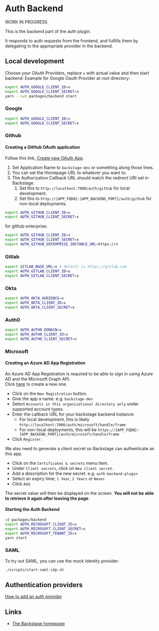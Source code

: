 # Auth Backend

WORK IN PROGRESS

This is the backend part of the auth plugin.

It responds to auth requests from the frontend, and fulfills them by delegating
to the appropriate provider in the backend.

## Local development

Choose your OAuth Providers, replace `x` with actual value and then start backend:
Example for Google Oauth Provider at root directory:

```bash
export AUTH_GOOGLE_CLIENT_ID=x
export AUTH_GOOGLE_CLIENT_SECRET=x
yarn --cwd packages/backend start
```

### Google

```bash
export AUTH_GOOGLE_CLIENT_ID=x
export AUTH_GOOGLE_CLIENT_SECRET=x
```

### Github

#### Creating a GitHub OAuth application

Follow this link, [Create new OAuth App](https://github.com/settings/applications/new).

1. Set Application Name to `backstage-dev` or something along those lines.
1. You can set the Homepage URL to whatever you want to.
1. The Authorization Callback URL should match the redirect URI set in Backstage.
   1. Set this to `http://localhost:7000/auth/github` for local development.
   1. Set this to `http://{APP_FQDN}:{APP_BACKEND_PORT}/auth/github` for non-local deployments.

```bash
export AUTH_GITHUB_CLIENT_ID=x
export AUTH_GITHUB_CLIENT_SECRET=x
```

for github enterprise:

```bash
export AUTH_GITHUB_CLIENT_ID=x
export AUTH_GITHUB_CLIENT_SECRET=x
export AUTH_GITHUB_ENTERPRISE_INSTANCE_URL=https://x
```

### Gitlab

```bash
export GITLAB_BASE_URL=x # default is https://gitlab.com
export AUTH_GITLAB_CLIENT_ID=x
export AUTH_GITLAB_CLIENT_SECRET=x
```

### Okta

```bash
export AUTH_OKTA_AUDIENCE=x
export AUTH_OKTA_CLIENT_ID=x
export AUTH_OKTA_CLIENT_SECRET=x
```

### Auth0

```bash
export AUTH_AUTH0_DOMAIN=x
export AUTH_AUTH0_CLIENT_ID=x
export AUTH_AUTH0_CLIENT_SECRET=x
```

### Microsoft

#### Creating an Azure AD App Registration

An Azure AD App Registration is required to be able to sign in using Azure AD and the Microsoft Graph API.  
Click [here](https://portal.azure.com/#blade/Microsoft_AAD_IAM/ActiveDirectoryMenuBlade/RegisteredApps) to create a new one.

- Click on the `New Registration` button.
- Give the app a name. e.g. `backstage-dev`
- Select `Accounts in this organizational directory only` under supported account types.
- Enter the callback URL for your backstage backend instance:
  - For local development, this is likely `http://localhost:7000/auth/microsoft/handle/frame`
  - For non-local deployments, this will be `https://{APP_FQDN}:{APP_BACKEND_PORT}/auth/microsoft/handle/frame`
- Click `Register`.

We also need to generate a client secret so Backstage can authenticate as this app.

- Click on the `Certificates & secrets` menu item.
- Under `Client secrets`, click on `New client secret`.
- Add a description for the new secret. e.g. `auth-backend-plugin`
- Select an expiry time; `1 Year`, `2 Years` or `Never`.
- Click `Add`.

The secret value will then be displayed on the screen. **You will not be able to retrieve it again after leaving the page**.

#### Starting the Auth Backend

```bash
cd packages/backend
export AUTH_MICROSOFT_CLIENT_ID=x
export AUTH_MICROSOFT_CLIENT_SECRET=x
export AUTH_MICROSOFT_TENANT_ID=x
yarn start
```

### SAML

To try out SAML, you can use the mock identity provider:

```bash
./scripts/start-saml-idp.sh
```

## Authentication providers

[How to add an auth provider](https://github.com/spotify/backstage/blob/master/docs/auth/add-auth-provider.md)

## Links

- [The Backstage homepage](https://backstage.io)
